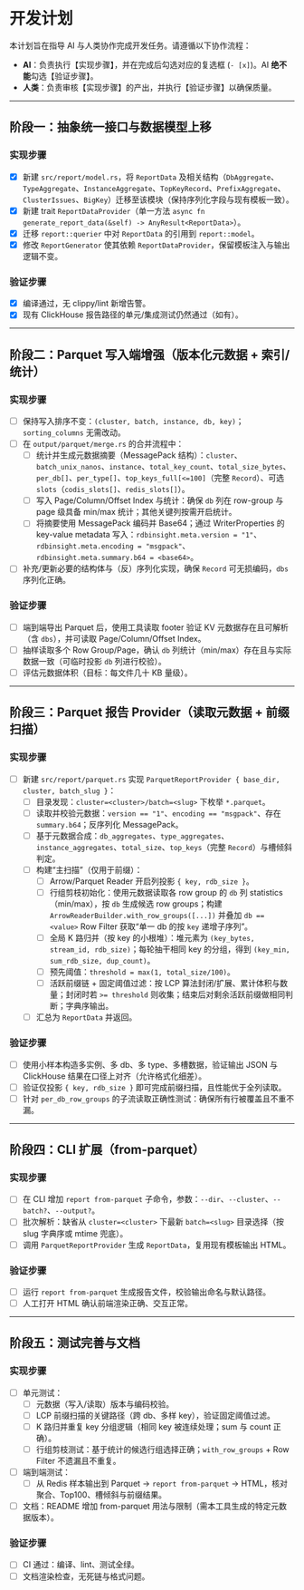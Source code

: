 # 开发计划

本计划旨在指导 AI 与人类协作完成开发任务。请遵循以下协作流程：

*   **AI**：负责执行【实现步骤】，并在完成后勾选对应的复选框 (`- [x]`)。AI **绝不能**勾选【验证步骤】。
*   **人类**：负责审核【实现步骤】的产出，并执行【验证步骤】以确保质量。

---

## 阶段一：抽象统一接口与数据模型上移

### 实现步骤
- [x] 新建 `src/report/model.rs`，将 `ReportData` 及相关结构（`DbAggregate`、`TypeAggregate`、`InstanceAggregate`、`TopKeyRecord`、`PrefixAggregate`、`ClusterIssues`、`BigKey`）迁移至该模块（保持序列化字段与现有模板一致）。
- [x] 新建 trait `ReportDataProvider`（单一方法 `async fn generate_report_data(&self) -> AnyResult<ReportData>`）。
- [x] 迁移 `report::querier` 中对 `ReportData` 的引用到 `report::model`。
- [x] 修改 `ReportGenerator` 使其依赖 `ReportDataProvider`，保留模板注入与输出逻辑不变。

### 验证步骤
- [x] 编译通过，无 clippy/lint 新增告警。
- [x] 现有 ClickHouse 报告路径的单元/集成测试仍然通过（如有）。

---

## 阶段二：Parquet 写入端增强（版本化元数据 + 索引/统计）

### 实现步骤
- [ ] 保持写入排序不变：`(cluster, batch, instance, db, key)`；`sorting_columns` 无需改动。
- [ ] 在 `output/parquet/merge.rs` 的合并流程中：
  - [ ] 统计并生成元数据摘要（MessagePack 结构）：`cluster`、`batch_unix_nanos`、`instance`、`total_key_count`、`total_size_bytes`、`per_db[]`、`per_type[]`、`top_keys_full[<=100]`（完整 `Record`）、可选 `slots`（`codis_slots[]`、`redis_slots[]`）。
  - [ ] 写入 Page/Column/Offset Index 与统计：确保 `db` 列在 row-group 与 page 级具备 min/max 统计；其他关键列按需开启统计。
  - [ ] 将摘要使用 MessagePack 编码并 Base64；通过 WriterProperties 的 key-value metadata 写入：`rdbinsight.meta.version = "1"`、`rdbinsight.meta.encoding = "msgpack"`、`rdbinsight.meta.summary.b64 = <base64>`。
- [ ] 补充/更新必要的结构体与（反）序列化实现，确保 `Record` 可无损编码，`dbs` 序列化正确。

### 验证步骤
- [ ] 端到端导出 Parquet 后，使用工具读取 footer 验证 KV 元数据存在且可解析（含 `dbs`），并可读取 Page/Column/Offset Index。
- [ ] 抽样读取多个 Row Group/Page，确认 `db` 列统计（min/max）存在且与实际数据一致（可临时投影 `db` 列进行校验）。
- [ ] 评估元数据体积（目标：每文件几十 KB 量级）。

---

## 阶段三：Parquet 报告 Provider（读取元数据 + 前缀扫描）

### 实现步骤
- [ ] 新建 `src/report/parquet.rs` 实现 `ParquetReportProvider { base_dir, cluster, batch_slug }`：
  - [ ] 目录发现：`cluster=<cluster>/batch=<slug>` 下枚举 `*.parquet`。
  - [ ] 读取并校验元数据：`version == "1"`、`encoding == "msgpack"`、存在 `summary.b64`；反序列化 MessagePack。
  - [ ] 基于元数据合成：`db_aggregates`、`type_aggregates`、`instance_aggregates`、`total_size`、`top_keys`（完整 `Record`）与槽倾斜判定。
  - [ ] 构建“主扫描”（仅用于前缀）：
    - [ ] Arrow/Parquet Reader 开启列投影 `{ key, rdb_size }`。
    - [ ] 行组剪枝初始化：使用元数据读取各 row group 的 `db` 列 statistics（min/max），按 `db` 生成候选 row groups；构建 `ArrowReaderBuilder.with_row_groups([...])` 并叠加 `db == <value>` Row Filter 获取“单一 db 的按 `key` 递增子序列”。
    - [ ] 全局 K 路归并（按 key 的小根堆）：堆元素为 `(key_bytes, stream_id, rdb_size)`；每轮抽干相同 key 的分组，得到 `(key_min, sum_rdb_size, dup_count)`。
    - [ ] 预先阈值：`threshold = max(1, total_size/100)`。
    - [ ] 活跃前缀链 + 固定阈值过滤：按 LCP 算法封闭/扩展、累计体积与数量；封闭时若 `>= threshold` 则收集；结束后对剩余活跃前缀做相同判断；字典序输出。
  - [ ] 汇总为 `ReportData` 并返回。

### 验证步骤
- [ ] 使用小样本构造多实例、多 db、多 type、多槽数据，验证输出 JSON 与 ClickHouse 结果在口径上对齐（允许格式化细差）。
- [ ] 验证仅投影 `{ key, rdb_size }` 即可完成前缀扫描，且性能优于全列读取。
- [ ] 针对 `per_db_row_groups` 的子流读取正确性测试：确保所有行被覆盖且不重不漏。

---

## 阶段四：CLI 扩展（from-parquet）

### 实现步骤
- [ ] 在 CLI 增加 `report from-parquet` 子命令，参数：`--dir`、`--cluster`、`--batch?`、`--output?`。
- [ ] 批次解析：缺省从 `cluster=<cluster>` 下最新 `batch=<slug>` 目录选择（按 slug 字典序或 mtime 兜底）。
- [ ] 调用 `ParquetReportProvider` 生成 `ReportData`，复用现有模板输出 HTML。

### 验证步骤
- [ ] 运行 `report from-parquet` 生成报告文件，校验输出命名与默认路径。
- [ ] 人工打开 HTML 确认前端渲染正确、交互正常。

---

## 阶段五：测试完善与文档

### 实现步骤
- [ ] 单元测试：
  - [ ] 元数据（写入/读取）版本与编码校验。
  - [ ] LCP 前缀扫描的关键路径（跨 db、多样 key），验证固定阈值过滤。
  - [ ] K 路归并重复 key 分组逻辑（相同 key 被连续处理；sum 与 count 正确）。
  - [ ] 行组剪枝测试：基于统计的候选行组选择正确；`with_row_groups` + Row Filter 不遗漏且不重复。
- [ ] 端到端测试：
  - [ ] 从 Redis 样本输出到 Parquet -> `report from-parquet` -> HTML，核对聚合、Top100、槽倾斜与前缀结果。
- [ ] 文档：README 增加 from-parquet 用法与限制（需本工具生成的特定元数据版本）。

### 验证步骤
- [ ] CI 通过：编译、lint、测试全绿。
- [ ] 文档渲染检查，无死链与格式问题。
